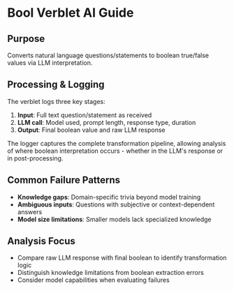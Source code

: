# Bool Verblet AI Guide

## Purpose
Converts natural language questions/statements to boolean true/false values via LLM interpretation.

## Processing & Logging
The verblet logs three key stages:
1. **Input**: Full text question/statement as received
2. **LLM call**: Model used, prompt length, response type, duration
3. **Output**: Final boolean value and raw LLM response

The logger captures the complete transformation pipeline, allowing analysis of where boolean interpretation occurs - whether in the LLM's response or in post-processing.

## Common Failure Patterns
- **Knowledge gaps**: Domain-specific trivia beyond model training
- **Ambiguous inputs**: Questions with subjective or context-dependent answers
- **Model size limitations**: Smaller models lack specialized knowledge

## Analysis Focus
- Compare raw LLM response with final boolean to identify transformation logic
- Distinguish knowledge limitations from boolean extraction errors
- Consider model capabilities when evaluating failures